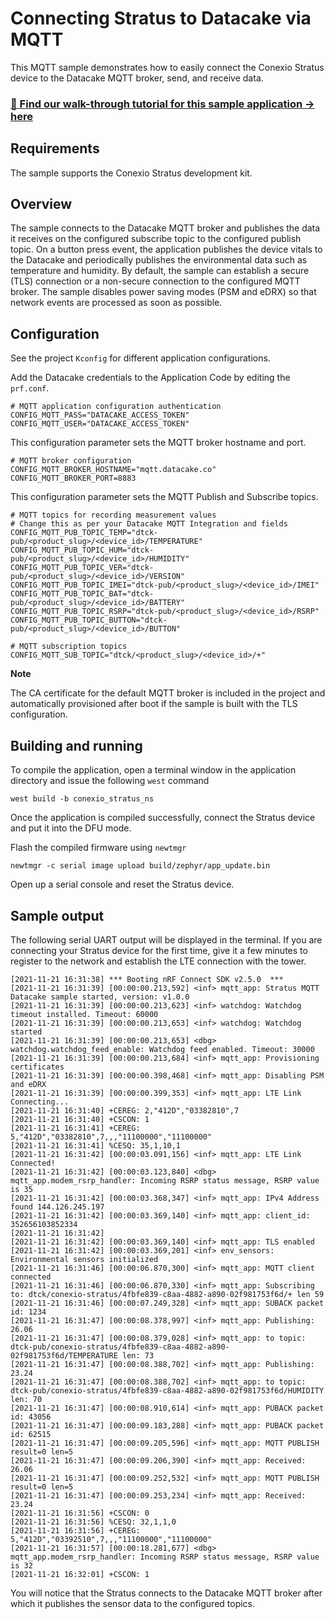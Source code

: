 
# Connecting Stratus to Datacake via MQTT
This MQTT sample demonstrates how to easily connect the Conexio Stratus device to the Datacake MQTT broker, send, and receive data.

### [📣 Find our walk-through tutorial for this sample application → here](https://www.rajeevpiyare.com/posts/stratus-to-datacake/)

## Requirements

The sample supports the Conexio Stratus development kit.


## Overview
The sample connects to the Datacake MQTT broker and publishes the data it receives on the configured subscribe topic to the 
configured publish topic. On a button press event, the application publishes the device vitals to the Datacake and 
periodically publishes the environmental data such as temperature and humidity.
By default, the sample can establish a secure (TLS) connection or a non-secure connection to the 
configured MQTT broker. The sample disables power saving modes (PSM and eDRX) so that network events are processed 
as soon as possible.

## Configuration
See the project `Kconfig` for different application configurations.

Add the Datacake credentials to the Application Code by editing the `prf.conf`.

```
# MQTT application configuration authentication
CONFIG_MQTT_PASS="DATACAKE_ACCESS_TOKEN"
CONFIG_MQTT_USER="DATACAKE_ACCESS_TOKEN"
```

This configuration parameter sets the MQTT broker hostname and port.
```
# MQTT broker configuration
CONFIG_MQTT_BROKER_HOSTNAME="mqtt.datacake.co"
CONFIG_MQTT_BROKER_PORT=8883
```

This configuration parameter sets the MQTT Publish and Subscribe topics.
```
# MQTT topics for recording measurement values
# Change this as per your Datacake MQTT Integration and fields
CONFIG_MQTT_PUB_TOPIC_TEMP="dtck-pub/<product_slug>/<device_id>/TEMPERATURE"
CONFIG_MQTT_PUB_TOPIC_HUM="dtck-pub/<product_slug>/<device_id>/HUMIDITY"
CONFIG_MQTT_PUB_TOPIC_VER="dtck-pub/<product_slug>/<device_id>/VERSION"
CONFIG_MQTT_PUB_TOPIC_IMEI="dtck-pub/<product_slug>/<device_id>/IMEI"
CONFIG_MQTT_PUB_TOPIC_BAT="dtck-pub/<product_slug>/<device_id>/BATTERY"
CONFIG_MQTT_PUB_TOPIC_RSRP="dtck-pub/<product_slug>/<device_id>/RSRP"
CONFIG_MQTT_PUB_TOPIC_BUTTON="dtck-pub/<product_slug>/<device_id>/BUTTON"

# MQTT subscription topics
CONFIG_MQTT_SUB_TOPIC="dtck/<product_slug>/<device_id>/+"
```

**Note**

The CA certificate for the default MQTT broker is included in the project and automatically 
provisioned after boot if the sample is built with the TLS configuration.

## Building and running
To compile the application, open a terminal window in the application directory and issue the following `west` command
```
west build -b conexio_stratus_ns
```

Once the application is compiled successfully, connect the Stratus device and put it into the DFU mode.

Flash the compiled firmware using `newtmgr`
```
newtmgr -c serial image upload build/zephyr/app_update.bin
```

Open up a serial console and reset the Stratus device. 

## Sample output
The following serial UART output will be displayed in the terminal. 
If you are connecting your Stratus device for the first time, give it a few minutes to register to the network and establish 
the LTE connection with the tower.

```
[2021-11-21 16:31:38] *** Booting nRF Connect SDK v2.5.0  ***
[2021-11-21 16:31:39] [00:00:00.213,592] <inf> mqtt_app: Stratus MQTT Datacake sample started, version: v1.0.0
[2021-11-21 16:31:39] [00:00:00.213,623] <inf> watchdog: Watchdog timeout installed. Timeout: 60000
[2021-11-21 16:31:39] [00:00:00.213,653] <inf> watchdog: Watchdog started
[2021-11-21 16:31:39] [00:00:00.213,653] <dbg> watchdog.watchdog_feed_enable: Watchdog feed enabled. Timeout: 30000
[2021-11-21 16:31:39] [00:00:00.213,684] <inf> mqtt_app: Provisioning certificates
[2021-11-21 16:31:39] [00:00:00.398,468] <inf> mqtt_app: Disabling PSM and eDRX
[2021-11-21 16:31:39] [00:00:00.399,353] <inf> mqtt_app: LTE Link Connecting...
[2021-11-21 16:31:40] +CEREG: 2,"412D","03382810",7
[2021-11-21 16:31:40] +CSCON: 1
[2021-11-21 16:31:41] +CEREG: 5,"412D","03382810",7,,,"11100000","11100000"
[2021-11-21 16:31:41] %CESQ: 35,1,10,1
[2021-11-21 16:31:42] [00:00:03.091,156] <inf> mqtt_app: LTE Link Connected!
[2021-11-21 16:31:42] [00:00:03.123,840] <dbg> mqtt_app.modem_rsrp_handler: Incoming RSRP status message, RSRP value is 35
[2021-11-21 16:31:42] [00:00:03.368,347] <inf> mqtt_app: IPv4 Address found 144.126.245.197
[2021-11-21 16:31:42] [00:00:03.369,140] <inf> mqtt_app: client_id: 352656103852334
[2021-11-21 16:31:42]
[2021-11-21 16:31:42] [00:00:03.369,140] <inf> mqtt_app: TLS enabled
[2021-11-21 16:31:42] [00:00:03.369,201] <inf> env_sensors: Environmental sensors initialized
[2021-11-21 16:31:46] [00:00:06.870,300] <inf> mqtt_app: MQTT client connected
[2021-11-21 16:31:46] [00:00:06.870,330] <inf> mqtt_app: Subscribing to: dtck/conexio-stratus/4fbfe839-c8aa-4882-a890-02f981753f6d/+ len 59
[2021-11-21 16:31:46] [00:00:07.249,328] <inf> mqtt_app: SUBACK packet id: 1234
[2021-11-21 16:31:47] [00:00:08.378,997] <inf> mqtt_app: Publishing: 26.06
[2021-11-21 16:31:47] [00:00:08.379,028] <inf> mqtt_app: to topic: dtck-pub/conexio-stratus/4fbfe839-c8aa-4882-a890-02f981753f6d/TEMPERATURE len: 73
[2021-11-21 16:31:47] [00:00:08.388,702] <inf> mqtt_app: Publishing: 23.24
[2021-11-21 16:31:47] [00:00:08.388,702] <inf> mqtt_app: to topic: dtck-pub/conexio-stratus/4fbfe839-c8aa-4882-a890-02f981753f6d/HUMIDITY len: 70
[2021-11-21 16:31:47] [00:00:08.910,614] <inf> mqtt_app: PUBACK packet id: 43056
[2021-11-21 16:31:47] [00:00:09.183,288] <inf> mqtt_app: PUBACK packet id: 62515
[2021-11-21 16:31:47] [00:00:09.205,596] <inf> mqtt_app: MQTT PUBLISH result=0 len=5
[2021-11-21 16:31:47] [00:00:09.206,390] <inf> mqtt_app: Received: 26.06
[2021-11-21 16:31:47] [00:00:09.252,532] <inf> mqtt_app: MQTT PUBLISH result=0 len=5
[2021-11-21 16:31:47] [00:00:09.253,234] <inf> mqtt_app: Received: 23.24
[2021-11-21 16:31:56] +CSCON: 0
[2021-11-21 16:31:56] %CESQ: 32,1,1,0
[2021-11-21 16:31:56] +CEREG: 5,"412D","03392510",7,,,"11100000","11100000"
[2021-11-21 16:31:57] [00:00:18.281,677] <dbg> mqtt_app.modem_rsrp_handler: Incoming RSRP status message, RSRP value is 32
[2021-11-21 16:32:01] +CSCON: 1
```

You will notice that the Stratus connects to the Datacake MQTT broker after which it publishes the sensor data to the configured topics. 

